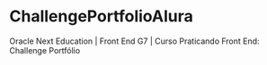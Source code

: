 # ChallengePortfolioAlura
Oracle Next Education | Front End G7 | Curso Praticando Front End: Challenge Portfólio

